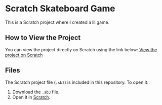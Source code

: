 # Scratch Skateboard Game

This is a Scratch project where I created a lil game.

## How to View the Project

You can view the project directly on Scratch using the link below:
[View the project on Scratch](https://scratch.mit.edu/projects/792467904/)

## Files

The Scratch project file (`.sb3`) is included in this repository. To open it:
1. Download the `.sb3` file.
2. Open it in [Scratch](https://scratch.mit.edu).
